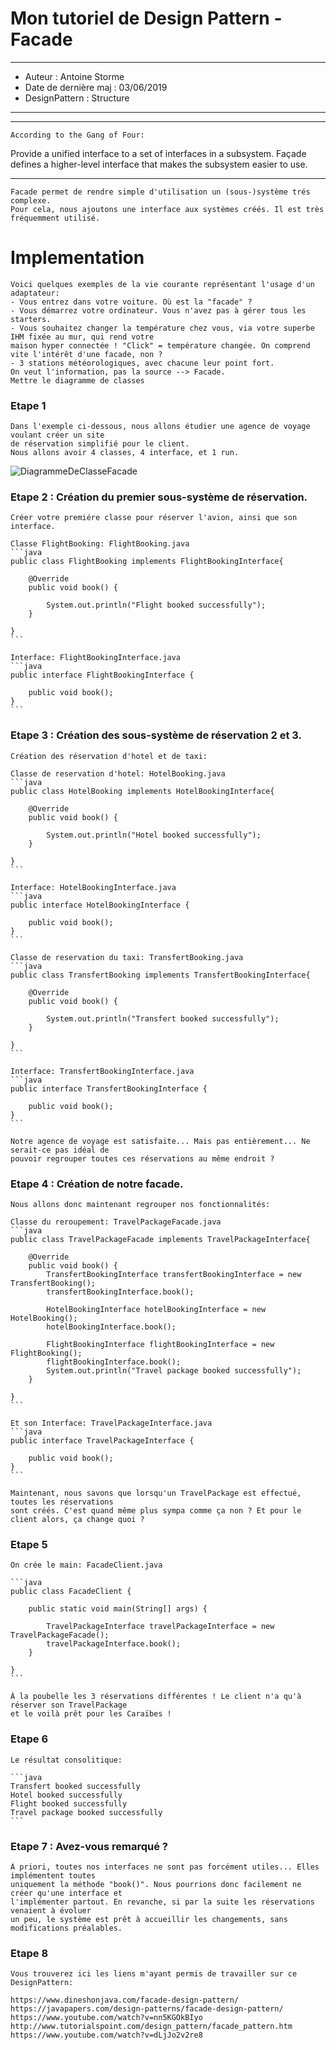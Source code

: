# Mon tutoriel de Design Pattern - Facade

***
* Auteur : Antoine Storme
* Date de dernière maj : 03/06/2019
* DesignPattern : Structure
***

***
    According to the Gang of Four:
Provide a unified interface to a set of interfaces in a subsystem. 
Façade defines a higher-level interface that makes the subsystem easier to use.
***
    Facade permet de rendre simple d'utilisation un (sous-)système trés complexe.
    Pour cela, nous ajoutons une interface aux systèmes créés. Il est très fréquemment utilisé.

# Implementation

    Voici quelques exemples de la vie courante représentant l'usage d'un adaptateur:
    - Vous entrez dans votre voiture. Où est la "facade" ?
    - Vous démarrez votre ordinateur. Vous n'avez pas à gérer tous les starters.
    - Vous souhaitez changer la température chez vous, via votre superbe IHM fixée au mur, qui rend votre
    maison hyper connectée ! "Click" = température changée. On comprend vite l'intérêt d'une facade, non ?
    - 3 stations météorologiques, avec chacune leur point fort.
    On veut l'information, pas la source --> Facade.    
    Mettre le diagramme de classes


### Etape 1

    Dans l'exemple ci-dessous, nous allons étudier une agence de voyage voulant créer un site
    de réservation simplifié pour le client.
    Nous allons avoir 4 classes, 4 interface, et 1 run.

![DiagrammeDeClasseFacade](https://user-images.githubusercontent.com/50745455/58859998-6693c280-86ab-11e9-8f1f-3264423a7db9.PNG)

### Etape 2 : Création du premier sous-système de réservation.

    Créer votre premiére classe pour réserver l'avion, ainsi que son interface.

    Classe FlightBooking: FlightBooking.java
    ```java
    public class FlightBooking implements FlightBookingInterface{

        @Override
        public void book() {
            
            System.out.println("Flight booked successfully");
        }

    }
    ```

    Interface: FlightBookingInterface.java
    ```java
    public interface FlightBookingInterface {

        public void book();
    }
    ```

### Etape 3 : Création des sous-système de réservation 2 et 3.

    Création des réservation d'hotel et de taxi:

    Classe de reservation d'hotel: HotelBooking.java
    ```java
    public class HotelBooking implements HotelBookingInterface{

        @Override
        public void book() {
        
            System.out.println("Hotel booked successfully");
        }

    }
    ```

    Interface: HotelBookingInterface.java
    ```java
    public interface HotelBookingInterface {

        public void book();
    }
    ```

    Classe de reservation du taxi: TransfertBooking.java
    ```java
    public class TransfertBooking implements TransfertBookingInterface{

        @Override
        public void book() {
            
            System.out.println("Transfert booked successfully");
        }

    }
    ```

    Interface: TransfertBookingInterface.java
    ```java
    public interface TransfertBookingInterface {

        public void book();
    }
    ```

    Notre agence de voyage est satisfaite... Mais pas entièrement... Ne serait-ce pas idéal de
    pouvoir regrouper toutes ces réservations au même endroit ?

### Etape 4 : Création de notre facade.

    Nous allons donc maintenant regrouper nos fonctionnalités:

    Classe du reroupement: TravelPackageFacade.java
    ```java
    public class TravelPackageFacade implements TravelPackageInterface{

        @Override
        public void book() {
            TransfertBookingInterface transfertBookingInterface = new TransfertBooking();
            transfertBookingInterface.book();
            
            HotelBookingInterface hotelBookingInterface = new HotelBooking();
            hotelBookingInterface.book();
            
            FlightBookingInterface flightBookingInterface = new FlightBooking();
            flightBookingInterface.book();
            System.out.println("Travel package booked successfully");
        }

    }
    ```

    Et son Interface: TravelPackageInterface.java
    ```java
    public interface TravelPackageInterface {

        public void book();
    }
    ```
    
    Maintenant, nous savons que lorsqu'un TravelPackage est effectué, toutes les réservations
    sont créés. C'est quand même plus sympa comme ça non ? Et pour le client alors, ça change quoi ?

### Etape 5 

    On crée le main: FacadeClient.java

    ```java
    public class FacadeClient {

        public static void main(String[] args) {

            TravelPackageInterface travelPackageInterface = new TravelPackageFacade();
            travelPackageInterface.book();
        }

    }
    ```

    À la poubelle les 3 réservations différentes ! Le client n'a qu'à réserver son TravelPackage
    et le voilà prêt pour les Caraïbes !

### Etape 6

    Le résultat consolitique:

    ```java
    Transfert booked successfully
    Hotel booked successfully
    Flight booked successfully
    Travel package booked successfully
    ```

### Etape 7 : Avez-vous remarqué ?

    À priori, toutes nos interfaces ne sont pas forcément utiles... Elles implémentent toutes
    uniquement la méthode "book()". Nous pourrions donc facilement ne créer qu'une interface et
    l'implémenter partout. En revanche, si par la suite les réservations venaient à évoluer
    un peu, le système est prêt à accueillir les changements, sans modifications préalables.

### Etape 8

    Vous trouverez ici les liens m'ayant permis de travailler sur ce DesignPattern:

    https://www.dineshonjava.com/facade-design-pattern/
    https://javapapers.com/design-patterns/facade-design-pattern/
    https://www.youtube.com/watch?v=nn5KGOkBIyo 
    http://www.tutorialspoint.com/design_pattern/facade_pattern.htm 
    https://www.youtube.com/watch?v=dLjJo2v2re8
